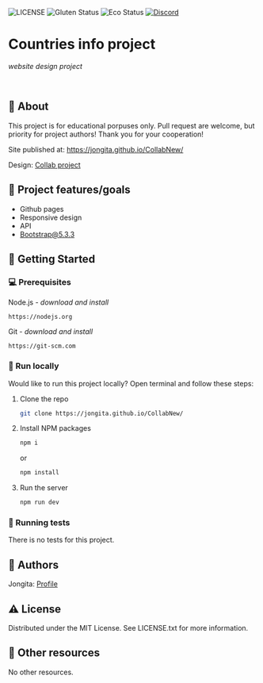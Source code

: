 ![LICENSE](https://img.shields.io/badge/license-MIT-blue.svg?style=flat-square)
![Gluten Status](https://img.shields.io/badge/Gluten-Free-green.svg)
![Eco Status](https://img.shields.io/badge/ECO-Friendly-green.svg)
[![Discord](https://discord.com/api/guilds/571393319201144843/widget.png)](https://discord.gg/dRwW4rw)

# Countries info project

_website design project_

<br>

## 🌟 About

This project is for educational porpuses only. Pull request are welcome, but priority for project authors! Thank you for your cooperation!

Site published at: https://jongita.github.io/CollabNew/

Design: [Collab project](<https://www.figma.com/file/9mV6rCFOEd1ptuZ4JBovVS/Collab-landing-page-design-(Community)?type=design&node-id=1-971&mode=design&t=3oCqevyBZvzIXGmx-0>)

## 🎯 Project features/goals

-   Github pages
-   Responsive design
-   API
-   Bootstrap@5.3.3

## 🧰 Getting Started

### 💻 Prerequisites

Node.js - _download and install_

```
https://nodejs.org
```

Git - _download and install_

```
https://git-scm.com
```

### 🏃 Run locally

Would like to run this project locally? Open terminal and follow these steps:

1. Clone the repo
    ```sh
    git clone https://jongita.github.io/CollabNew/
    ```
2. Install NPM packages
    ```sh
    npm i
    ```
    or
    ```sh
    npm install
    ```
3. Run the server
    ```sh
    npm run dev
    ```

### 🧪 Running tests

There is no tests for this project.

## 🎅 Authors

Jongita: [Profile](https://github.com/jongita)

## ⚠️ License

Distributed under the MIT License. See LICENSE.txt for more information.

## 🔗 Other resources

No other resources.
